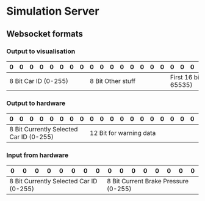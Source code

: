 # Simulation Server

## Websocket formats

### Output to visualisation

<table>
    <thead>
        <tr>
            <th>0</th>
            <th>0</th>
            <th>0</th>
            <th>0</th>
            <th>0</th>
            <th>0</th>
            <th>0</th>
            <th>0</th>
            <th>0</th>
            <th>0</th>
            <th>0</th>
            <th>0</th>
            <th>0</th>
            <th>0</th>
            <th>0</th>
            <th>0</th>
            <th>0</th>
            <th>0</th>
            <th>0</th>
            <th>0</th>
            <th>0</th>
            <th>0</th>
            <th>0</th>
            <th>0</th>
            <th>0</th>
            <th>0</th>
            <th>0</th>
            <th>0</th>
            <th>0</th>
            <th>0</th>
        </tr>
    </thead>
    <tbody>
        <tr>
            <td colspan=8>8 Bit Car ID (0-255)</td>
            <td colspan=8>8 Bit Other stuff</td>
            <td colspan=16>First 16 bits are for position, as an int (0-65535)</td>
        </tr>
    </tbody>
</table>

### Output to hardware
<table>
    <thead>
        <tr>
            <th>0</th>
            <th>0</th>
            <th>0</th>
            <th>0</th>
            <th>0</th>
            <th>0</th>
            <th>0</th>
            <th>0</th>
            <th>0</th>
            <th>0</th>
            <th>0</th>
            <th>0</th>
            <th>0</th>
            <th>0</th>
            <th>0</th>
            <th>0</th>
            <th>0</th>
            <th>0</th>
            <th>0</th>
            <th>0</th>
            <th>0</th>
            <th>0</th>
            <th>0</th>
            <th>0</th>
            <th>0</th>
            <th>0</th>
            <th>0</th>
            <th>0</th>
            <th>0</th>
            <th>0</th>
        </tr>
    </thead>
    <tbody>
        <tr>
            <td colspan=8>8 Bit Currently Selected Car ID (0-255)</td>
            <td colspan=12>12 Bit for warning data</td>
            <td colspan=12>First 12 bits are for current speed, as an int (0-4095)</td>
        </tr>
    </tbody>
</table>

### Input from hardware
<table>
    <thead>
        <tr>
            <th>0</th>
            <th>0</th>
            <th>0</th>
            <th>0</th>
            <th>0</th>
            <th>0</th>
            <th>0</th>
            <th>0</th>
            <th>0</th>
            <th>0</th>
            <th>0</th>
            <th>0</th>
            <th>0</th>
            <th>0</th>
            <th>0</th>
            <th>0</th>
        </tr>
    </thead>
    <tbody>
        <tr>
            <td colspan=8>8 Bit Currently Selected Car ID (0-255)</td>
            <td colspan=8>8 Bit Current Brake Pressure (0-255)</td>
        </tr>
    </tbody>
</table>
